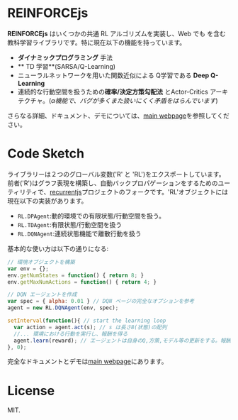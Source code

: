 # REINFORCEjs

**REINFORCEjs** はいくつかの共通 RL アルゴリズムを実装し、Web でも を含む教科学習ライブラリです。特に現在以下の機能を持っています。

- **ダイナミックプログラミング** 手法
- ** TD 学習**(SARSA/Q-Learning)
- ニューラルネットワークを用いた関数近似による Q学習である **Deep Q-Learning**
- 連続的な行動空間を扱うための**確率/決定方策勾配法** とActor-Critics アーキテクチャ。(*α機能で、バグが多くまた扱いにくく矛盾をはらんでいます*)

さらなる詳細、ドキュメント、デモについては、[main webpage](http://cs.stanford.edu/people/karpathy/reinforcejs)を参照してください。

# Code Sketch

ライブラリーは２つのグローバル変数('R' と 'RL')をエクスポートしています。前者('R')はグラフ表現を構築し、自動バックプロパゲーションをするためのユーティリティで、[recurrentjs](https://github.com/karpathy/recurrentjs)プロジェクトのフォークです。'RL'オブジェクトには現在以下の実装があります。

- `RL.DPAgent`:動的環境での有限状態/行動空間を扱う。
- `RL.TDAgent`:有限状態/行動空間を扱う
- `RL.DQNAgent`:連続状態機能で離散行動を扱う

基本的な使い方は以下の通りになる:

```javascript
// 環境オブジェクトを構築
var env = {};
env.getNumStates = function() { return 8; }
env.getMaxNumActions = function() { return 4; }

// DQN エージェントを作成
var spec = { alpha: 0.01 } // DQN ページの完全なオプションを参考
agent = new RL.DQNAgent(env, spec); 

setInterval(function(){ // start the learning loop
  var action = agent.act(s); // s は長さ8(状態)の配列
  //... 環境における行動を実行し、報酬を得る
  agent.learn(reward); // エージェントは自身のQ,方策,モデル等の更新をする。報酬は浮動小数
}, 0);
```

完全なドキュメントとデモは[main webpage](http://cs.stanford.edu/people/karpathy/reinforcejs)にあります。

# License

MIT.
